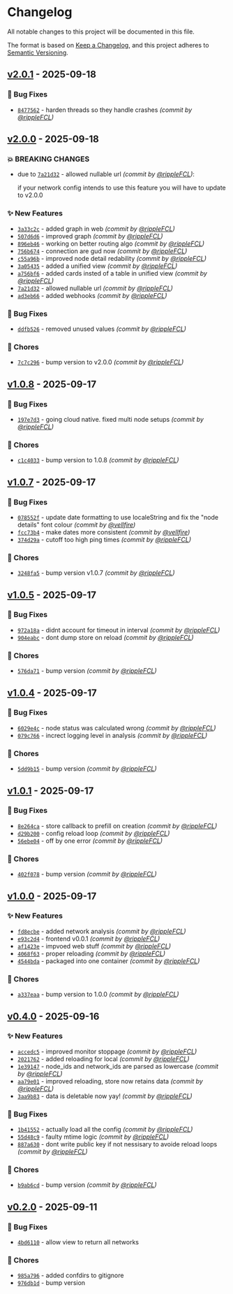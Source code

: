 # Changelog
All notable changes to this project will be documented in this file.

The format is based on [Keep a Changelog](https://keepachangelog.com/en/1.0.0/),
and this project adheres to [Semantic Versioning](https://semver.org/spec/v2.0.0.html).

## [v2.0.1] - 2025-09-18
### :bug: Bug Fixes
- [`8477562`](https://github.com/rippleFCL/meshmon/commit/8477562655b265ea9129bd12b8202a2d127c866d) - harden threads so they handle crashes *(commit by [@rippleFCL](https://github.com/rippleFCL))*


## [v2.0.0] - 2025-09-18
### :boom: BREAKING CHANGES
- due to [`7a21d32`](https://github.com/rippleFCL/meshmon/commit/7a21d32003abf88542925967c1d0ca81f3fc754e) - allowed nullable url *(commit by [@rippleFCL](https://github.com/rippleFCL))*:

  if your network config intends to use this feature you will have to update to v2.0.0


### :sparkles: New Features
- [`3a33c2c`](https://github.com/rippleFCL/meshmon/commit/3a33c2ce0da1c8b3d8cd5b37f585097c7cd33cc7) - added graph in web *(commit by [@rippleFCL](https://github.com/rippleFCL))*
- [`507d6d6`](https://github.com/rippleFCL/meshmon/commit/507d6d682b34b53565fdc2ea4d67db82895f8339) - improved graph *(commit by [@rippleFCL](https://github.com/rippleFCL))*
- [`896eb46`](https://github.com/rippleFCL/meshmon/commit/896eb465dcfa7b5d6563abd93be619b197c9e80f) - working on better routing algo *(commit by [@rippleFCL](https://github.com/rippleFCL))*
- [`756b674`](https://github.com/rippleFCL/meshmon/commit/756b67429b38053766777ac669899141399d4024) - connection are gud now *(commit by [@rippleFCL](https://github.com/rippleFCL))*
- [`c55a96b`](https://github.com/rippleFCL/meshmon/commit/c55a96b018d70b4dbf60fca012c493d80ca36401) - improved node detail redability *(commit by [@rippleFCL](https://github.com/rippleFCL))*
- [`3a05435`](https://github.com/rippleFCL/meshmon/commit/3a054359424368db3a7279b2b0d554bc221bc06e) - added a unified view *(commit by [@rippleFCL](https://github.com/rippleFCL))*
- [`a756bf6`](https://github.com/rippleFCL/meshmon/commit/a756bf6999337506bb2fb58bcb37410cdb555f8a) - added cards insted of a table in unified view *(commit by [@rippleFCL](https://github.com/rippleFCL))*
- [`7a21d32`](https://github.com/rippleFCL/meshmon/commit/7a21d32003abf88542925967c1d0ca81f3fc754e) - allowed nullable url *(commit by [@rippleFCL](https://github.com/rippleFCL))*
- [`ad3eb66`](https://github.com/rippleFCL/meshmon/commit/ad3eb668cd0af20422e49fc704df6e542082ce23) - added webhooks *(commit by [@rippleFCL](https://github.com/rippleFCL))*

### :bug: Bug Fixes
- [`ddfb526`](https://github.com/rippleFCL/meshmon/commit/ddfb52606669834427bd4714d2eaf34bd1039588) - removed unused values *(commit by [@rippleFCL](https://github.com/rippleFCL))*

### :wrench: Chores
- [`7c7c296`](https://github.com/rippleFCL/meshmon/commit/7c7c296e5fda2a268656ddd48be8752c5b1f6a29) - bump version to v2.0.0 *(commit by [@rippleFCL](https://github.com/rippleFCL))*


## [v1.0.8] - 2025-09-17
### :bug: Bug Fixes
- [`197e7d3`](https://github.com/rippleFCL/meshmon/commit/197e7d332f1233d572c6cdc9aa158a20ec5efcaf) - going cloud native. fixed multi node setups *(commit by [@rippleFCL](https://github.com/rippleFCL))*

### :wrench: Chores
- [`c1c4033`](https://github.com/rippleFCL/meshmon/commit/c1c4033e62d2acb0dbea5edc7944382b40833ce6) - bump version to 1.0.8 *(commit by [@rippleFCL](https://github.com/rippleFCL))*


## [v1.0.7] - 2025-09-17
### :bug: Bug Fixes
- [`078552f`](https://github.com/rippleFCL/meshmon/commit/078552f5a14d0e68796b8c6bbc06505596426c28) - update date formatting to use localeString and fix the "node details" font colour *(commit by [@vellfire](https://github.com/vellfire))*
- [`fcc73b4`](https://github.com/rippleFCL/meshmon/commit/fcc73b4beb095a2c391d4614f51faf9a57c1f9c4) - make dates more consistent *(commit by [@vellfire](https://github.com/vellfire))*
- [`374d29a`](https://github.com/rippleFCL/meshmon/commit/374d29a65ded073bf5a228918fbfc19c661d8ad9) - cutoff too high ping times *(commit by [@rippleFCL](https://github.com/rippleFCL))*

### :wrench: Chores
- [`3248fa5`](https://github.com/rippleFCL/meshmon/commit/3248fa5556ffaa3b214ad85a1ce76e6ad470a616) - bump version v1.0.7 *(commit by [@rippleFCL](https://github.com/rippleFCL))*


## [v1.0.5] - 2025-09-17
### :bug: Bug Fixes
- [`972a18a`](https://github.com/rippleFCL/meshmon/commit/972a18a7409feb08bcf38c13d90a7d10af771ac4) - didnt account for timeout in interval *(commit by [@rippleFCL](https://github.com/rippleFCL))*
- [`904eabc`](https://github.com/rippleFCL/meshmon/commit/904eabc095767747228a7978e25aeceb926b2b08) - dont dump store on reload *(commit by [@rippleFCL](https://github.com/rippleFCL))*

### :wrench: Chores
- [`576da71`](https://github.com/rippleFCL/meshmon/commit/576da71d0bcca5bfc054c93fe5132c6018ccd461) - bump version *(commit by [@rippleFCL](https://github.com/rippleFCL))*


## [v1.0.4] - 2025-09-17
### :bug: Bug Fixes
- [`6029e4c`](https://github.com/rippleFCL/meshmon/commit/6029e4c4bd435899c65e03f5b05901f32c02510b) - node status was calculated wrong *(commit by [@rippleFCL](https://github.com/rippleFCL))*
- [`079c766`](https://github.com/rippleFCL/meshmon/commit/079c766b10cb5c599795ddf39a14636914f31047) - increct logging level in analysis *(commit by [@rippleFCL](https://github.com/rippleFCL))*

### :wrench: Chores
- [`5dd9b15`](https://github.com/rippleFCL/meshmon/commit/5dd9b158e67afb60f37bdb966a8aed0624139c21) - bump version *(commit by [@rippleFCL](https://github.com/rippleFCL))*


## [v1.0.1] - 2025-09-17
### :bug: Bug Fixes
- [`8e264ca`](https://github.com/rippleFCL/meshmon/commit/8e264cae101845317461958b4ec7bc025e69a76e) - store callback to prefill on creation *(commit by [@rippleFCL](https://github.com/rippleFCL))*
- [`d29b200`](https://github.com/rippleFCL/meshmon/commit/d29b200f411666016bd994520eebe54b7a1ce835) - config reload loop *(commit by [@rippleFCL](https://github.com/rippleFCL))*
- [`56ebe04`](https://github.com/rippleFCL/meshmon/commit/56ebe04f12b0b3f9a6a98d2d871178d3aa99f411) - off by one error *(commit by [@rippleFCL](https://github.com/rippleFCL))*

### :wrench: Chores
- [`402f078`](https://github.com/rippleFCL/meshmon/commit/402f078a283e8948d97815c98a66c95b1683f2ad) - bump version *(commit by [@rippleFCL](https://github.com/rippleFCL))*


## [v1.0.0] - 2025-09-17
### :sparkles: New Features
- [`fd8ecbe`](https://github.com/rippleFCL/meshmon/commit/fd8ecbefb1991e7a8d94e489ded5623190dd00c7) - added network analysis *(commit by [@rippleFCL](https://github.com/rippleFCL))*
- [`e93c2d4`](https://github.com/rippleFCL/meshmon/commit/e93c2d4272058f89bd27d432ee62cbd9f5a7da33) - frontend v0.0.1 *(commit by [@rippleFCL](https://github.com/rippleFCL))*
- [`af1423e`](https://github.com/rippleFCL/meshmon/commit/af1423eb8061f45c325ae6593b470f308b5bc7c7) - impvoed web stuff *(commit by [@rippleFCL](https://github.com/rippleFCL))*
- [`4068f63`](https://github.com/rippleFCL/meshmon/commit/4068f63b363680e1a41e8626d0e6254411100423) - proper reloading *(commit by [@rippleFCL](https://github.com/rippleFCL))*
- [`4544bda`](https://github.com/rippleFCL/meshmon/commit/4544bda187a2c7a7f36e43f9493b7fd171ee96fb) - packaged into one container *(commit by [@rippleFCL](https://github.com/rippleFCL))*

### :wrench: Chores
- [`a337eaa`](https://github.com/rippleFCL/meshmon/commit/a337eaa8d1251f1102419603e57538a358e8a200) - bump version to 1.0.0 *(commit by [@rippleFCL](https://github.com/rippleFCL))*


## [v0.4.0] - 2025-09-16
### :sparkles: New Features
- [`accedc5`](https://github.com/rippleFCL/meshmon/commit/accedc51df94fa8ae6936bb91ad0844fbad83716) - improved monitor stoppage *(commit by [@rippleFCL](https://github.com/rippleFCL))*
- [`2021762`](https://github.com/rippleFCL/meshmon/commit/2021762411c6fd3c75856ea3580ac17023edd3df) - added reloading for local *(commit by [@rippleFCL](https://github.com/rippleFCL))*
- [`1e39147`](https://github.com/rippleFCL/meshmon/commit/1e39147d91f46fd6c25db58610a8b334b5630be7) - node_ids and network_ids are parsed as lowercase *(commit by [@rippleFCL](https://github.com/rippleFCL))*
- [`aa79e01`](https://github.com/rippleFCL/meshmon/commit/aa79e0111d6b3d8e96f59bcdc986c498961a354b) - improved reloading, store now retains data *(commit by [@rippleFCL](https://github.com/rippleFCL))*
- [`3aa9b83`](https://github.com/rippleFCL/meshmon/commit/3aa9b8319ba645d14d5ab665b3d26a5ae8e0a3a9) - data is deletable now yay! *(commit by [@rippleFCL](https://github.com/rippleFCL))*

### :bug: Bug Fixes
- [`1b41552`](https://github.com/rippleFCL/meshmon/commit/1b41552ce5e1dbb817244dac71c27e215e022494) - actually load all the config *(commit by [@rippleFCL](https://github.com/rippleFCL))*
- [`55d48c9`](https://github.com/rippleFCL/meshmon/commit/55d48c9a483b48346a866dab03f551f4f1b1ba4e) - faulty mtime logic *(commit by [@rippleFCL](https://github.com/rippleFCL))*
- [`887a630`](https://github.com/rippleFCL/meshmon/commit/887a63080edcacb6ae9a02851e74258fbf7e47e5) - dont write public key if not nessisary to avoide reload loops *(commit by [@rippleFCL](https://github.com/rippleFCL))*

### :wrench: Chores
- [`b9ab6cd`](https://github.com/rippleFCL/meshmon/commit/b9ab6cd2cda68cc87178c7e79595cc446813fd6e) - bump version *(commit by [@rippleFCL](https://github.com/rippleFCL))*


## [v0.2.0] - 2025-09-11
### :bug: Bug Fixes
- [`4bd6110`](https://github.com/rippleFCL/distomon/commit/4bd6110a935d54476c3263401d25daf1cbc7272e) - allow view to return all networks

### :wrench: Chores
- [`985a796`](https://github.com/rippleFCL/distomon/commit/985a796634b8c47d3bcf91194cab27dea0b47dfc) - added confdirs to gitignore
- [`976db1d`](https://github.com/rippleFCL/distomon/commit/976db1dba4c8c9ce7a8b19a45c27f719660e03c7) - bump version

[v0.2.0]: https://github.com/rippleFCL/distomon/compare/v0.1.0...v0.2.0
[v0.4.0]: https://github.com/rippleFCL/meshmon/compare/v0.3.0...v0.4.0
[v1.0.0]: https://github.com/rippleFCL/meshmon/compare/v0.4.0...v1.0.0
[v1.0.1]: https://github.com/rippleFCL/meshmon/compare/v1.0.0...v1.0.1
[v1.0.4]: https://github.com/rippleFCL/meshmon/compare/v1.0.3...v1.0.4
[v1.0.5]: https://github.com/rippleFCL/meshmon/compare/v1.0.4...v1.0.5
[v1.0.7]: https://github.com/rippleFCL/meshmon/compare/v1.0.6...v1.0.7
[v1.0.8]: https://github.com/rippleFCL/meshmon/compare/v1.0.7...v1.0.8
[v2.0.0]: https://github.com/rippleFCL/meshmon/compare/v1.0.8...v2.0.0
[v2.0.1]: https://github.com/rippleFCL/meshmon/compare/v2.0.0...v2.0.1
